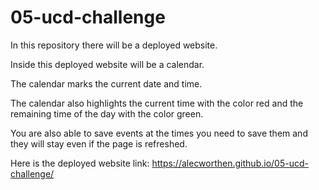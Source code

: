 # 05-ucd-challenge

In this repository there will be a deployed website. 

Inside this deployed website will be a calendar. 

The calendar marks the current date and time. 

The calendar also highlights the current time with the color red and the remaining time of the day with the color green.

You are also able to save events at the times you need to save them and they will stay even if the page is refreshed. 

Here is the deployed website link: https://alecworthen.github.io/05-ucd-challenge/
